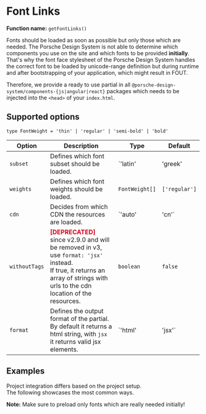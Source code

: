 # Font Links
**Function name:** `getFontLinks()`

Fonts should be loaded as soon as possible but only those which are needed. 
The Porsche Design System is not able to determine which components you use on the site and which fonts to be provided **initially**.
That's why the font face stylesheet of the Porsche Design System handles the correct font to be loaded by unicode-range definition but during runtime and after bootstrapping of your application, which might result in FOUT.

Therefore, we provide a ready to use partial in all `@porsche-design-system/components-{js|angular|react}` packages which needs to be injected into the `<head>` of your `index.html`.

## Supported options
`type FontWeight = 'thin' | 'regular' | 'semi-bold' | 'bold'`

| Option        | Description                                                                                                                                                                                                   | Type                        | Default          |
|---------------|---------------------------------------------------------------------------------------------------------------------------------------------------------------------------------------------------------------|-----------------------------|------------------|
| `subset`      | Defines which font subset should be loaded.                                                                                                                                                                   | `'latin' | 'greek' | 'cyril'` | `'latin'`     |
| `weights`     | Defines which font weights should be loaded.                                                                                                                                                                  | `FontWeight[]`              | `['regular']`    |
| `cdn`         | Decides from which CDN the resources are loaded.                                                                                                                                                              | `'auto'                     | 'cn'`            | `'auto'`      |
| `withoutTags` | <span style='color:#d5001c'>**[DEPRECATED]**</span> since v2.9.0 and will be removed in v3, use `format: 'jsx'` instead.<br/>If true, it returns an array of strings with urls to the cdn location of the resources. | `boolean`                   | `false`          |
| `format`      | Defines the output format of the partial. By default it returns a html string, with `jsx` it returns valid jsx elements.                                                                                      | `'html'                     | 'jsx'`           | `'html'`      |

## Examples

Project integration differs based on the project setup.  
The following showcases the most common ways.

**Note:** Make sure to preload only fonts which are really needed initially!

<PartialDocs name="getFontLinks" :params="params"></PartialDocs>

<script lang="ts">
import Vue from 'vue';
import Component from 'vue-class-component';

@Component
export default class Code extends Vue {
  public params = [
    { 
      value: "{ weights: ['regular', 'semi-bold'] }"
    },
    { 
      value: "{ cdn: 'cn' ",
      comment: 'force using China CDN'
    },
  ];
}
</script>
